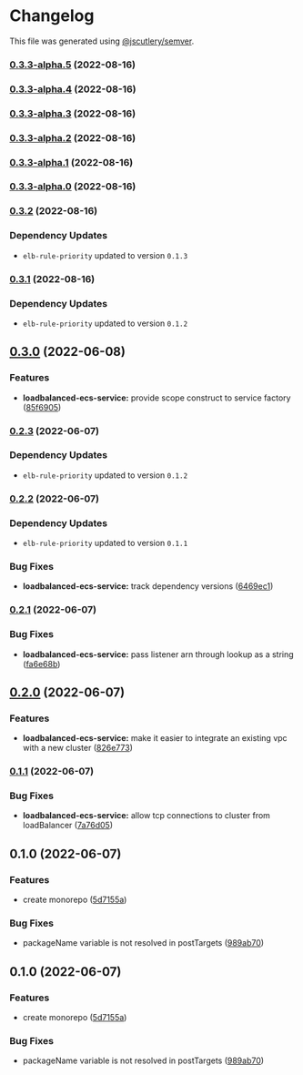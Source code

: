 # Changelog

This file was generated using [@jscutlery/semver](https://github.com/jscutlery/semver).

### [0.3.3-alpha.5](https://github.com/justicointeractive/ji-constructs/compare/loadbalanced-ecs-service-0.3.3-alpha.4...loadbalanced-ecs-service-0.3.3-alpha.5) (2022-08-16)

### [0.3.3-alpha.4](https://github.com/justicointeractive/ji-constructs/compare/loadbalanced-ecs-service-0.3.3-alpha.3...loadbalanced-ecs-service-0.3.3-alpha.4) (2022-08-16)

### [0.3.3-alpha.3](https://github.com/justicointeractive/ji-constructs/compare/loadbalanced-ecs-service-0.3.3-alpha.2...loadbalanced-ecs-service-0.3.3-alpha.3) (2022-08-16)

### [0.3.3-alpha.2](https://github.com/justicointeractive/ji-constructs/compare/loadbalanced-ecs-service-0.3.3-alpha.1...loadbalanced-ecs-service-0.3.3-alpha.2) (2022-08-16)

### [0.3.3-alpha.1](https://github.com/justicointeractive/ji-constructs/compare/loadbalanced-ecs-service-0.3.3-alpha.0...loadbalanced-ecs-service-0.3.3-alpha.1) (2022-08-16)

### [0.3.3-alpha.0](https://github.com/justicointeractive/ji-constructs/compare/loadbalanced-ecs-service-0.3.2...loadbalanced-ecs-service-0.3.3-alpha.0) (2022-08-16)

### [0.3.2](https://github.com/justicointeractive/ji-constructs/compare/loadbalanced-ecs-service-0.3.1...loadbalanced-ecs-service-0.3.2) (2022-08-16)

### Dependency Updates

* `elb-rule-priority` updated to version `0.1.3`
### [0.3.1](https://github.com/justicointeractive/ji-constructs/compare/loadbalanced-ecs-service-0.3.0...loadbalanced-ecs-service-0.3.1) (2022-08-16)

### Dependency Updates

* `elb-rule-priority` updated to version `0.1.2`
## [0.3.0](https://github.com/justicointeractive/ji-constructs/compare/loadbalanced-ecs-service-0.2.3...loadbalanced-ecs-service-0.3.0) (2022-06-08)


### Features

* **loadbalanced-ecs-service:** provide scope construct to service factory ([85f6905](https://github.com/justicointeractive/ji-constructs/commit/85f6905367a0360ea8222ae672aabe9b9736d296))

### [0.2.3](https://github.com/justicointeractive/ji-constructs/compare/loadbalanced-ecs-service-0.2.2...loadbalanced-ecs-service-0.2.3) (2022-06-07)

### Dependency Updates

* `elb-rule-priority` updated to version `0.1.2`
### [0.2.2](https://github.com/justicointeractive/ji-constructs/compare/loadbalanced-ecs-service-0.2.1...loadbalanced-ecs-service-0.2.2) (2022-06-07)

### Dependency Updates

* `elb-rule-priority` updated to version `0.1.1`

### Bug Fixes

* **loadbalanced-ecs-service:** track dependency versions ([6469ec1](https://github.com/justicointeractive/ji-constructs/commit/6469ec113097a4b6cd6a1f2f8560edb64467c956))

### [0.2.1](https://github.com/justicointeractive/ji-constructs/compare/loadbalanced-ecs-service-0.2.0...loadbalanced-ecs-service-0.2.1) (2022-06-07)


### Bug Fixes

* **loadbalanced-ecs-service:** pass listener arn through lookup as a string ([fa6e68b](https://github.com/justicointeractive/ji-constructs/commit/fa6e68b992fe3713bec8acd4df504e8dade310ff))

## [0.2.0](https://github.com/justicointeractive/ji-constructs/compare/loadbalanced-ecs-service-0.1.1...loadbalanced-ecs-service-0.2.0) (2022-06-07)


### Features

* **loadbalanced-ecs-service:** make it easier to integrate an existing vpc with a new cluster ([826e773](https://github.com/justicointeractive/ji-constructs/commit/826e773dec581784b0e31dbb75b5a3c839e9ab73))

### [0.1.1](https://github.com/justicointeractive/ji-constructs/compare/loadbalanced-ecs-service-0.1.0...loadbalanced-ecs-service-0.1.1) (2022-06-07)


### Bug Fixes

* **loadbalanced-ecs-service:** allow tcp connections to cluster from loadBalancer ([7a76d05](https://github.com/justicointeractive/ji-constructs/commit/7a76d05c8d313f0533fc6210c77ec2aecd15ae17))

## 0.1.0 (2022-06-07)


### Features

* create monorepo ([5d7155a](https://github.com/justicointeractive/ji-constructs/commit/5d7155a88841822fa7c984658f95ebf36d56af6e))


### Bug Fixes

* packageName variable is not resolved in postTargets ([989ab70](https://github.com/justicointeractive/ji-constructs/commit/989ab70521d1895358447f136a1817221c03281e))

## 0.1.0 (2022-06-07)


### Features

* create monorepo ([5d7155a](https://github.com/justicointeractive/ji-constructs/commit/5d7155a88841822fa7c984658f95ebf36d56af6e))


### Bug Fixes

* packageName variable is not resolved in postTargets ([989ab70](https://github.com/justicointeractive/ji-constructs/commit/989ab70521d1895358447f136a1817221c03281e))
